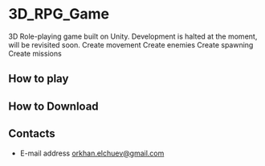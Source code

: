 # 3D_RPG_Game
3D Role-playing game built on Unity.
Development is halted at the moment, will be revisited soon.
Create movement
Create enemies
Create spawning
Create missions

## How to play
## How to Download
## Contacts 
- E-mail address orkhan.elchuev@gmail.com

